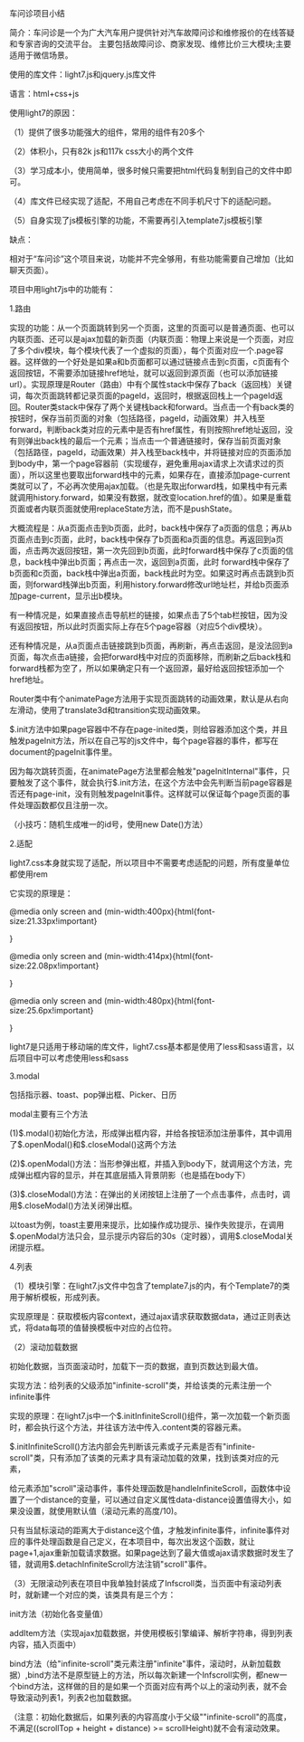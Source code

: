 <p class="p1">
    车问诊项目小结
</p>
<p class="p1">
    简介：车问诊是一个为广大汽车用户提供针对汽车故障问诊和维修报价的在线答疑和专家咨询的交流平台。 主要包括故障问诊、商家发现、维修比价三大模块;主要适用于微信场景。
</p>
<p class="p1">
    使用的库文件：light7.js和jquery.js库文件
</p>
<p class="p1">
    语言：html+css+js
</p>
<p class="p1">
    使用light7的原因：
</p>
<p class="p1">
    （1）提供了很多功能强大的组件，常用的组件有20多个
</p>
<p class="p1">
    （2）体积小，只有82k js和117k css大小的两个文件
</p>
<p class="p1">
    （3）学习成本小，使用简单，很多时候只需要把html代码复制到自己的文件中即可。
</p>
<p class="p1">
    （4）库文件已经实现了适配，不用自己考虑在不同手机尺寸下的适配问题。
</p>
<p class="p1">
    （5）自身实现了js模板引擎的功能，不需要再引入template7.js模板引擎
</p>
<p class="p1">
    缺点：
</p>
<p class="p1">
    相对于“车问诊”这个项目来说，功能并不完全够用，有些功能需要自己增加（比如聊天页面）。
</p>
<p class="p1">
    项目中用light7js中的功能有：
</p>
<p class="p2">
    1.路由
</p>
<p class="p1">
    实现的功能：从一个页面跳转到另一个页面，这里的页面可以是普通页面、也可以内联页面、还可以是ajax加载的新页面（内联页面：物理上来说是一个页面，对应了多个div模块，每个模块代表了一个虚拟的页面），每个页面对应一个.page容器。这样做的一个好处是如果a和b页面都可以通过链接点击到c页面，c页面有个返回按钮，不需要添加链接href地址，就可以返回到源页面（也可以添加链接url）。实现原理是Router（路由）中有个属性stack中保存了back（返回栈）关键词，每次页面跳转都记录页面的pageId，返回时，根据返回栈上一个pageId返回。Router类stack中保存了两个关键栈back和forward。当点击一个有back类的按钮时，保存当前页面的对象（包括路径，pageId，动画效果）并入栈至forward，判断back类对应的元素中是否有href属性，有则按照href地址返回，没有则弹出back栈的最后一个元素；当点击一个普通链接时，保存当前页面对象（包括路径，pageId，动画效果）并入栈至back栈中，并将链接对应的页面添加到body中，第一个page容器前（实现缓存，避免重用ajax请求上次请求过的页面），所以这里也要取出forward栈中的元素，如果存在，直接添加page-current类就可以了，不必再次使用ajax加载。（也是先取出forward栈，如果栈中有元素就调用history.forward，如果没有数据，就改变location.href的值）。如果是重载页面或者内联页面就使用replaceState方法，而不是pushState。
</p>
<p class="p1">
    大概流程是：从a页面点击到b页面，此时，back栈中保存了a页面的信息；再从b页面点击到c页面，此时，back栈中保存了b页面和a页面的信息。再返回到a页面，点击两次返回按钮，第一次先回到b页面，此时forward栈中保存了c页面的信息，back栈中弹出b页面；再点击一次，返回到a页面，此时 forward栈中保存了b页面和c页面，back栈中弹出a页面，back栈此时为空。如果这时再点击跳到b页面，则forward栈弹出b页面，利用history.forward修改url地址栏，并给b页面添加page-current，显示出b模块。
</p>
<p class="p1">
    有一种情况是，如果直接点击导航栏的链接，如果点击了5个tab栏按钮，因为没有返回按钮，所以此时页面实际上存在5个page容器（对应5个div模块）。
</p>
<p class="p1">
    还有种情况是，从a页面点击链接跳到b页面，再刷新，再点击返回，是没法回到a页面，每次点击a链接，会把forward栈中对应的页面移除，而刷新之后back栈和forward栈都为空了，所以如果确定只有一个返回源，最好给返回按钮添加一个href地址。
</p>
<p class="p1">
    Router类中有个animatePage方法用于实现页面跳转的动画效果，默认是从右向左滑动，使用了translate3d和transition实现动画效果。
</p>
<p class="p1">
    $.init方法中如果page容器中不存在page-inited类，则给容器添加这个类，并且触发pageInit方法，所以在自己写的js文件中，每个page容器的事件，都写在document的pageInit事件里。
</p>
<p class="p1">
    因为每次跳转页面，在animatePage方法里都会触发<span class="s1">&quot;pageInitInternal&quot;</span>事件，只要触发了这个事件，就会执行$.init方法，在这个方法中会先判断当前page容器是否还有page-init，没有则触发pageInit事件。这样就可以保证每个page页面的事件处理函数都仅且注册一次。
</p>
<p class="p1">
    （小技巧：随机生成唯一的id号，使用new Date()方法）
</p>
<p class="p2">
    2.适配
</p>
<p class="p1">
    light7.css本身就实现了适配，所以项目中不需要考虑适配的问题，所有度量单位都使用rem
</p>
<p class="p1">
    它实现的原理是：
</p>
<p class="p1">
    @media only screen and (min-width:400px){html{font-size:21.33px!important}
</p>
<p class="p1">
    }
</p>
<p class="p1">
    @media only screen and (min-width:414px){html{font-size:22.08px!important}
</p>
<p class="p1">
    }
</p>
<p class="p1">
    @media only screen and (min-width:480px){html{font-size:25.6px!important}
</p>
<p class="p1">
    }
</p>
<p class="p1">
    light7是只适用于移动端的库文件，light7.css基本都是使用了less和sass语言，以后项目中可以考虑使用less和sass
</p>
<p class="p2">
    3.modal
</p>
<p class="p1">
    包括指示器、toast、pop弹出框、Picker、日历
</p>
<p class="p1">
    modal主要有三个方法
</p>
<p class="p1">
    (1)$.modal()初始化方法，形成弹出框内容，并给各按钮添加注册事件，其中调用了$.openModal()和$.closeModal()这两个方法
</p>
<p class="p1">
    (2)$.openModal()方法：当形参弹出框，并插入到body下，就调用这个方法，完成弹出框内容的显示，并在其底层插入背景阴影（也是插在body下）
</p>
<p class="p1">
    (3)$.closeModal()方法：在弹出的关闭按钮上注册了一个点击事件，点击时，调用$.closeModal()方法关闭弹出框。
</p>
<p class="p1">
    以toast为例，toast主要用来提示，比如操作成功提示、操作失败提示，在调用$.openModal方法只会，显示提示内容后的30s（定时器），调用$.closeModal关闭提示框。
</p>
<p class="p2">
    4.列表
</p>
<p class="p1">
    （1）模块引擎：在light7.js文件中包含了template7.js的内，有个Template7的类用于解析模板，形成列表。
</p>
<p class="p1">
    实现原理是：获取模板内容context，通过ajax请求获取数据data，通过正则表达式，将data每项的值替换模板中对应的占位符。
</p>
<p class="p1">
    （2）滚动加载数据
</p>
<p class="p1">
    初始化数据，当页面滚动时，加载下一页的数据，直到页数达到最大值。
</p>
<p class="p1">
    实现方法：给列表的父级添加<span class="s1">&quot;infinite-scroll&quot;</span>类，并给该类的元素注册一个infinite事件
</p>
<p class="p1">
    实现的原理：在light7.js中一个$.initInfiniteScroll()组件，第一次加载一个新页面时，都会执行这个方法，并往该方法中传入.content类的容器元素。
</p>
<p class="p1">
    $.initInfiniteScroll()方法内部会先判断该元素或子元素是否有<span class="s1">&quot;infinite-scroll&quot;</span>类，只有添加了该类的元素才具有滚动加载的效果，找到该类对应的元素，
</p>
<p class="p1">
    给元素添加<span class="s1">&quot;scroll&quot;</span>滚动事件，事件处理函数是handleInfiniteScroll，函数体中设置了一个distance的变量，可以通过自定义属性data-distance设置值得大小，如果没设置，就使用默认值（滚动元素的高度/10)。
</p>
<p class="p1">
    只有当鼠标滚动的距离大于distance这个值，才触发infinite事件，infinite事件对应的事件处理函数是自己定义，在本项目中，每次出发这个函数，就让page+1,ajax重新加载请求数据。如果page达到了最大值或ajax请求数据时发生了错，就调用$.detachInfiniteScroll方法注销<span class="s1">&quot;scroll&quot;</span>事件。
</p>
<p class="p1">
    （3）无限滚动列表在项目中我单独封装成了Infscroll类，当页面中有滚动列表时，就新建一个对应的类，该类具有是三个方：
</p>
<p class="p1">
    init方法（初始化各变量值）
</p>
<p class="p1">
    addItem方法（实现ajax加载数据，并使用模板引擎编译、解析字符串，得到列表内容，插入页面中）
</p>
<p class="p1">
    bind方法（给<span class="s1">&quot;infinite-scroll&quot;</span>类元素注册<span class="s1">&quot;infinite&quot;</span>事件，滚动时，从新加载数据）,bind方法不是原型链上的方法，所以每次新建一个Infscroll实例，都new一个bind方法，这样做的目的是如果一个页面对应有两个以上的滚动列表，就不会导致滚动列表1，列表2也加载数据。
</p>
<p class="p1">
    （注意：初始化数据后，如果列表的内容高度小于父级<span class="s1">&quot;&quot;</span>infinite-scroll&quot;的高度，不满足((scrollTop + height + distance) &gt;= scrollHeight)就不会有滚动效果。
</p>
<p>
    <br/>
</p>
